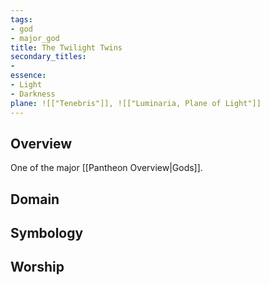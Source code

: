 ```yaml
---
tags:
- god
- major_god
title: The Twilight Twins
secondary_titles:
- 
essence:
- Light
- Darkness
plane: ![["Tenebris"]], ![["Luminaria, Plane of Light"]]
---
```

## Overview
One of the major [[Pantheon Overview|Gods]].
## Domain

## Symbology

## Worship
